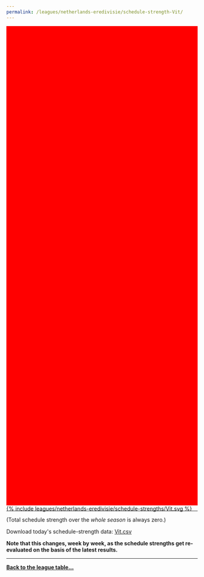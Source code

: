 ```yaml
---
permalink: /leagues/netherlands-eredivisie/schedule-strength-Vit/
---
```


<style>
.svg-wrap {
    background-color:red;
    height:0;
    padding-top:250%; /* 350px/550px */
    position: relative;
}

svg {
    background-color: white;
    height: 100%;
    display:block;
    width: 100%;
    position: absolute;
    top:0;
    left:0;
}
</style>


<div class="svg-wrap">
{% include leagues/netherlands-eredivisie/schedule-strengths/Vit.svg %}
</div>

-----

(Total schedule strength over the *whole season* is always zero.)


Download today's schedule-strength data: [Vit.csv](/assets/leagues/netherlands-eredivisie/2023/schedule-strengths/Vit.csv)

**Note that this changes, week by week, as the schedule strengths get re-evaluated on the
basis of the latest results.**

-----

[**Back to the league table...**](/leagues/netherlands-eredivisie)


